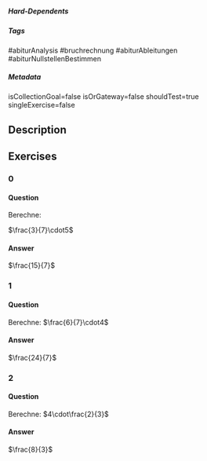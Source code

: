 ##### Hard-Dependents 

##### Tags 
#abiturAnalysis
#bruchrechnung
#abiturAbleitungen
#abiturNullstellenBestimmen
##### Metadata 
isCollectionGoal=false
isOrGateway=false
shouldTest=true
singleExercise=false
## Description 
 
## Exercises 
### 0 
#### Question 
Berechne:

$\frac{3}{7}\cdot5$
#### Answer 
$\frac{15}{7}$
### 1 
#### Question 
Berechne:
$\frac{6}{7}\cdot4$
#### Answer 
$\frac{24}{7}$
### 2 
#### Question 
Berechne:
$4\cdot\frac{2}{3}$
#### Answer 
$\frac{8}{3}$
